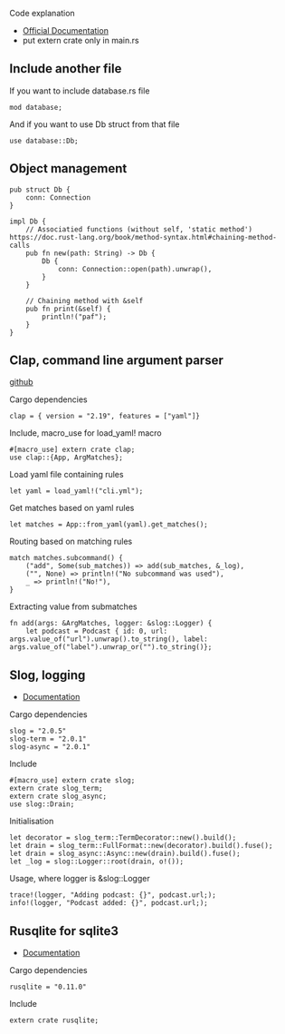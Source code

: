 Code explanation 

- [Official Documentation](https://doc.rust-lang.org/book/)
- put extern crate only in main.rs 

## Include another file

If you want to include database.rs file

    mod database;

And if you want to use Db struct from that file 

    use database::Db;

## Object management 

    pub struct Db {
        conn: Connection
    }

    impl Db {
        // Associatied functions (without self, 'static method') https://doc.rust-lang.org/book/method-syntax.html#chaining-method-calls
        pub fn new(path: String) -> Db {
            Db {
                conn: Connection::open(path).unwrap(),
            }
        }

        // Chaining method with &self
        pub fn print(&self) {
            println!("paf");
        }
    }

## Clap, command line argument parser

[github](https://github.com/kbknapp/clap-rs/)

Cargo dependencies

    clap = { version = "2.19", features = ["yaml"]}

Include, macro_use for load_yaml! macro

    #[macro_use] extern crate clap;
    use clap::{App, ArgMatches};

Load yaml file containing rules 

    let yaml = load_yaml!("cli.yml");

Get matches based on yaml rules

    let matches = App::from_yaml(yaml).get_matches();

Routing based on matching rules 

    match matches.subcommand() {
        ("add", Some(sub_matches)) => add(sub_matches, &_log),
        ("", None) => println!("No subcommand was used"),
        _ => println!("No!"),
    }

Extracting value from submatches

    fn add(args: &ArgMatches, logger: &slog::Logger) {
        let podcast = Podcast { id: 0, url: args.value_of("url").unwrap().to_string(), label: args.value_of("label").unwrap_or("").to_string()};

## Slog, logging

- [Documentation](https://docs.rs/slog/2.0.5/slog/)

Cargo dependencies

    slog = "2.0.5"
    slog-term = "2.0.1"
    slog-async = "2.0.1"

Include

    #[macro_use] extern crate slog;
    extern crate slog_term;
    extern crate slog_async;
    use slog::Drain;

Initialisation

    let decorator = slog_term::TermDecorator::new().build();
    let drain = slog_term::FullFormat::new(decorator).build().fuse();
    let drain = slog_async::Async::new(drain).build().fuse();
    let _log = slog::Logger::root(drain, o!());

Usage, where logger is &slog::Logger

    trace!(logger, "Adding podcast: {}", podcast.url;);
    info!(logger, "Podcast added: {}", podcast.url;);

## Rusqlite for sqlite3

- [Documentation](https://jgallagher.github.io/rusqlite/rusqlite/index.html)

Cargo dependencies

    rusqlite = "0.11.0"   

Include

    extern crate rusqlite;

